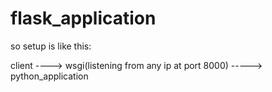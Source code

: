 # flask_application

so setup is like this:

client ----> wsgi(listening from any ip at port 8000) -----> python_application
